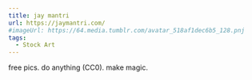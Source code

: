 ```yaml
---
title: jay mantri
url: https://jaymantri.com/
#imageUrl: https://64.media.tumblr.com/avatar_518af1dec6b5_128.pnj
tags:
  - Stock Art
---
```


free pics. do anything (CC0). make magic.
